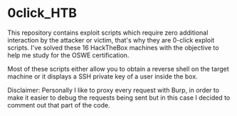 # 0click_HTB

This repository contains exploit scripts which require zero additional interaction by the attacker or victim, that's why they are  0-click exploit scripts.
I've solved these 16 HackTheBox machines with the objective to help me study for the OSWE certification.

Most of these scripts either allow you to obtain a reverse shell on the target machine or it displays a SSH private key of a user inside the box.

Disclaimer:
Personally I like to proxy every request with Burp, in order to make it easier to debug the requests being sent but in this case I decided to comment out that part of the code.


